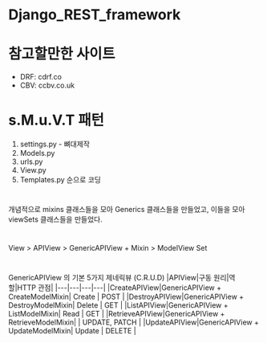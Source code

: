 # Django_REST_framework

# 참고할만한 사이트
  - DRF: cdrf.co
  - CBV: ccbv.co.uk

# s.M.u.V.T 패턴
1. settings.py - 뼈대제작
2. Models.py
3. urls.py
4. View.py
5. Templates.py
순으로 코딩

#
개념적으로 mixins 클래스들을 모아 Generics 클래스들을 만들었고, 이들을 모아 viewSets 클래스들을 만들었다.
# 
View > APIView > GenericAPIView + Mixin > ModelView Set
# 
GenericAPIView 의 기본 5가지 제네릭뷰 (C.R.U.D)
|APIView|구동 원리|역할|HTTP 관점|
|---|---|---|---|
|CreateAPIView|GenericAPIView + CreateModelMixin| Create | POST |
|DestroyAPIView|GenericAPIView + DestroyModelMixin| Delete | GET |
|ListAPIView|GenericAPIView + ListModelMixin| Read | GET |
|RetrieveAPIView|GenericAPIView + RetrieveModelMixin|  | UPDATE, PATCH |
|UpdateAPIView|GenericAPIView + UpdateModelMixin| Update | DELETE |



